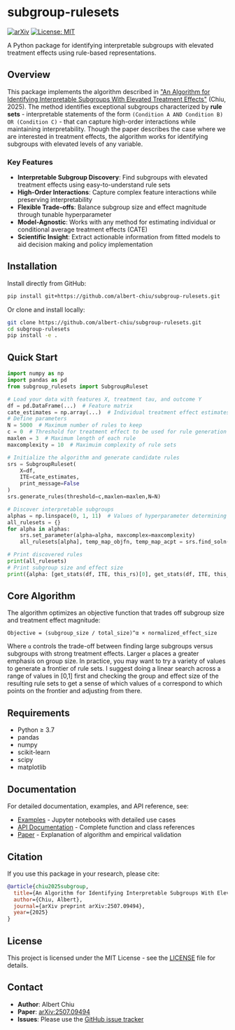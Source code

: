 # subgroup-rulesets

[![arXiv](https://img.shields.io/badge/arXiv-2507.09494-b31b1b.svg)](https://arxiv.org/abs/2507.09494)
[![License: MIT](https://img.shields.io/badge/License-MIT-yellow.svg)](https://opensource.org/licenses/MIT)

A Python package for identifying interpretable subgroups with elevated treatment effects using rule-based representations.

## Overview

This package implements the algorithm described in ["An Algorithm for Identifying Interpretable Subgroups With Elevated Treatment Effects"](https://arxiv.org/abs/2507.09494) (Chiu, 2025). The method identifies exceptional subgroups characterized by **rule sets** - interpretable statements of the form `(Condition A AND Condition B) OR (Condition C)` - that can capture high-order interactions while maintaining interpretability. Though the paper describes the case where we are interested in treatment effects, the algorithm works for identifying subgroups with elevated levels of any variable.

### Key Features

- **Interpretable Subgroup Discovery**: Find subgroups with elevated treatment effects using easy-to-understand rule sets
- **High-Order Interactions**: Capture complex feature interactions while preserving interpretability  
- **Flexible Trade-offs**: Balance subgroup size and effect magnitude through tunable hyperparameter
- **Model-Agnostic**: Works with any method for estimating individual or conditional average treatment effects (CATE)
- **Scientific Insight**: Extract actionable information from fitted models to aid decision making and policy implementation

## Installation

Install directly from GitHub:

```bash
pip install git+https://github.com/albert-chiu/subgroup-rulesets.git
```

Or clone and install locally:

```bash
git clone https://github.com/albert-chiu/subgroup-rulesets.git
cd subgroup-rulesets
pip install -e .
```

## Quick Start

```python
import numpy as np
import pandas as pd
from subgroup_rulesets import SubgroupRuleset

# Load your data with features X, treatment tau, and outcome Y
df = pd.DataFrame(...)  # Feature matrix
cate_estimates = np.array(...)  # Individual treatment effect estimates already estimated
# Define parameters
N = 5000  # Maximum number of rules to keep
c = 0  # Threshold for treatment effect to be used for rule generation
maxlen = 3  # Maximum length of each rule
maxcomplexity = 10  # Maximuim complexity of rule sets

# Initialize the algorithm and generate candidate rules
srs = SubgroupRuleset(
    X=df,
    ITE=cate_estimates,
    print_message=False
)
srs.generate_rules(threshold=c,maxlen=maxlen,N=N)

# Discover interpretable subgroups
alphas = np.linspace(0, 1, 11)  # Values of hyperparameter determining tradeoff between group and effect size to try
all_rulesets = {}
for alpha in alphas: 
    srs.set_parameter(alpha=alpha, maxcomplex=maxcomplexity)
    all_rulesets[alpha], temp_map_objfn, temp_map_acpt = srs.find_soln(Niteration=250,Nchain=2,fg_switch=.7)

# Print discovered rules
print(all_rulesets)
# Print subgroup size and effect size
print({alpha: [get_stats(df, ITE, this_rs)[0], get_stats(df, ITE, this_rs)[1]] for alpha,this_rs in sorted(all_rulesets.items())})
```

## Core Algorithm

The algorithm optimizes an objective function that trades off subgroup size and treatment effect magnitude:

```
Objective = (subgroup_size / total_size)^α × normalized_effect_size
```

Where `α` controls the trade-off between finding large subgroups versus subgroups with strong treatment effects. Larger `α` places a greater emphasis on group size. In practice, you may want to try a variety of values to generate a frontier of rule sets. I suggest doing a linear search across a range of values in [0,1] first and checking the group and effect size of the resulting rule sets to get a sense of which values of `α` correspond to which points on the frontier and adjusting from there.

## Requirements

- Python ≥ 3.7
- pandas
- numpy  
- scikit-learn
- scipy
- matplotlib

## Documentation

For detailed documentation, examples, and API reference, see:
- [Examples](examples/) - Jupyter notebooks with detailed use cases
- [API Documentation](docs/) - Complete function and class references
- [Paper](https://arxiv.org/abs/2507.09494) - Explanation of algorithm and empirical validation

## Citation

If you use this package in your research, please cite:

```bibtex
@article{chiu2025subgroup,
  title={An Algorithm for Identifying Interpretable Subgroups With Elevated Treatment Effects},
  author={Chiu, Albert},
  journal={arXiv preprint arXiv:2507.09494},
  year={2025}
}
```

## License

This project is licensed under the MIT License - see the [LICENSE](LICENSE) file for details.

## Contact

- **Author**: Albert Chiu
- **Paper**: [arXiv:2507.09494](https://arxiv.org/abs/2507.09494)
- **Issues**: Please use the [GitHub issue tracker](https://github.com/albert-chiu/subgroup-rulesets/issues)
